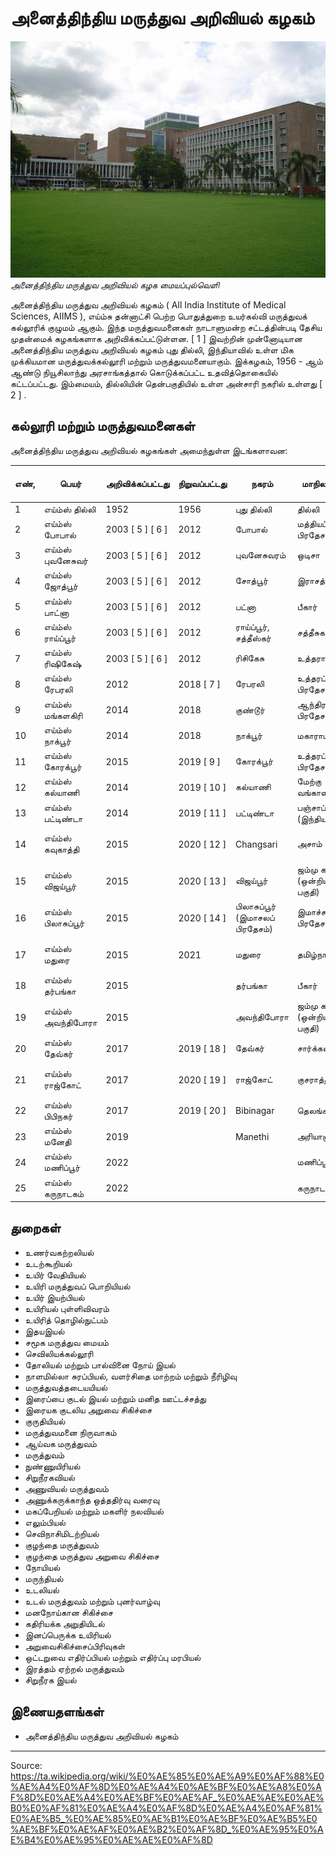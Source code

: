 # அனைத்திந்திய மருத்துவ அறிவியல் கழகம்

![](../../images/edae3b290531259e.jpg)
*அனைத்திந்திய மருத்துவ அறிவியல் கழக மையப்புல்வெளி*

அனைத்திந்திய மருத்துவ அறிவியல் கழகம் ( All India Institute of Medical Sciences, AIIMS ), எய்ம்சு தன்னாட்சி பெற்ற பொதுத்துறை உயர்கல்வி மருத்துவக் கல்லூரிக் குழுமம் ஆகும். இந்த மருத்துவமனைகள் நாடாளுமன்ற சட்டத்தின்படி தேசிய முதன்மைக் கழகங்களாக அறிவிக்கப்பட்டுள்ளன. [ 1 ] இவற்றின் முன்னோடியான அனைத்திந்திய மருத்துவ அறிவியல் கழகம் புது தில்லி, இந்தியாவில் உள்ள மிக முக்கியமான மருத்துவக்கல்லூரி மற்றும் மருத்துவமனையாகும். இக்கழகம், 1956 - ஆம் ஆண்டு நியூசிலாந்து அரசாங்கத்தால் கொடுக்கப்பட்ட உதவித்தொகையில் கட்டப்பட்டது. இம்மையம், தில்லியின் தென்பகுதியில் உள்ள அன்சாரி நகரில் உள்ளது [ 2 ] .

## கல்லூரி மற்றும் மருத்துவமனைகள்

அனைத்திந்திய மருத்துவ அறிவியல் கழகங்கள் அமைந்துள்ள இடங்களாவன:

| எண், | பெயர் | அறிவிக்கப்பட்டது | நிறுவப்பட்டது | நகரம் | மாநிலம்/யூபி | கட்டம் | நிலை | MBBS Intake [ 3 ] | NIRF Ranking [ 4 ] |
| --- | --- | --- | --- | --- | --- | --- | --- | --- | --- |
| 1 | எய்ம்ஸ் தில்லி | 1952 | 1956 | புது தில்லி | தில்லி |  | இயக்கத்தில் | 125+7 | 1 |
| 2 | எய்ம்ஸ் போபால் | 2003 [ 5 ] [ 6 ] | 2012 | போபால் | மத்தியப் பிரதேசம் | I | இயக்கத்தில் | 125 |  |
| 3 | எய்ம்ஸ் புவனேசுவர் | 2003 [ 5 ] [ 6 ] | 2012 | புவனேசுவரம் | ஒடிசா | I | இயக்கத்தில் | 125 | 26 |
| 4 | எய்ம்ஸ் ஜோத்பூர் | 2003 [ 5 ] [ 6 ] | 2012 | சோத்பூர் | இராசத்தான் | I | இயக்கத்தில் | 125 | 16 |
| 5 | எய்ம்ஸ் பாட்னா | 2003 [ 5 ] [ 6 ] | 2012 | பட்னா | பீகார் | I | இயக்கத்தில் | 125 |  |
| 6 | எய்ம்ஸ் ராய்ப்பூர் | 2003 [ 5 ] [ 6 ] | 2012 | ராய்ப்பூர், சத்தீஸ்கர் | சத்தீசுகர் | I | இயக்கத்தில் | 125 | 49 |
| 7 | எய்ம்ஸ் ரிஷிகேஷ் | 2003 [ 5 ] [ 6 ] | 2012 | ரிசிகேசு | உத்தராகண்டம் | I | இயக்கத்தில் | 125 | 48 |
| 8 | எய்ம்ஸ் ரேபரலி | 2012 | 2018 [ 7 ] | ரேபரலி | உத்தரப் பிரதேசம் | II | இயக்கத்தில் [ 8 ] | 100 |  |
| 9 | எய்ம்ஸ் மங்களகிரி | 2014 | 2018 | குண்டூர் | ஆந்திரப் பிரதேசம் | IV | பகுதி இயக்கத்தில் [ 8 ] | 125 |  |
| 10 | எய்ம்ஸ் நாக்பூர் | 2014 | 2018 | நாக்பூர் | மகாராட்டிரம் | IV | இயக்கத்தில் [ 8 ] | 125 |  |
| 11 | எய்ம்ஸ் கோரக்பூர் | 2015 | 2019 [ 9 ] | கோரக்பூர் | உத்தரப் பிரதேசம் | IV | இயக்கத்தில் [ 8 ] | 125 |  |
| 12 | எய்ம்ஸ் கல்யாணி | 2014 | 2019 [ 10 ] | கல்யாணி | மேற்கு வங்காளம் | IV | பகுதி இயக்கத்தில் [ 8 ] | 125 |  |
| 13 | எய்ம்ஸ் பட்டிண்டா | 2014 | 2019 [ 11 ] | பட்டிண்டா | பஞ்சாப் (இந்தியா) | V | பகுதி இயக்கத்தில் [ 8 ] | 100 |  |
| 14 | எய்ம்ஸ் கவுகாத்தி | 2015 | 2020 [ 12 ] | Changsari | அசாம் | V | வகுப்புகள் ஆரம்பிக்கப்பட்டுள்ளன [ 8 ] | 100 |  |
| 15 | எய்ம்ஸ் விஜய்பூர் | 2015 | 2020 [ 13 ] | விஜய்பூர் | ஜம்மு காஷ்மீர் (ஒன்றியப் பகுதி) | V | வகுப்புகள் ஆரம்பிக்கப்பட்டுள்ளன [ 8 ] | 62 |  |
| 16 | எய்ம்ஸ் பிலாசுப்பூர் | 2015 | 2020 [ 14 ] | பிலாசுப்பூர் (இமாசலப் பிரதேசம்) | இமாச்சலப் பிரதேசம் | V | இயக்கத்தில் [ 8 ] | 100 |  |
| 17 | எய்ம்ஸ் மதுரை | 2015 | 2021 | மதுரை | தமிழ்நாடு | V | வகுப்புகள் ஆரம்பிக்கப்பட்டுள்ளன [ 15 ] [ 16 ] | 50 |  |
| 18 | எய்ம்ஸ் தர்பங்கா | 2015 |  | தர்பங்கா | பீகார் | V | கட்டுமானத்தில் [ 17 ] |  |  |
| 19 | எய்ம்ஸ் அவந்திபோரா | 2015 |  | அவந்திபோரா | ஜம்மு காஷ்மீர் (ஒன்றியப் பகுதி) | V | கட்டுமானத்தில் |  |  |
| 20 | எய்ம்ஸ் தேவ்கர் | 2017 | 2019 [ 18 ] | தேவ்கர் | சார்க்கண்டு | VI | இயக்கத்தில் | 125 |  |
| 21 | எய்ம்ஸ் ராஜ்கோட் | 2017 | 2020 [ 19 ] | ராஜ்கோட் | குசராத்து | VI | வகுப்புகள் ஆரம்பிக்கப்பட்டுள்ளன [ 8 ] | 50 |  |
| 22 | எய்ம்ஸ் பிபிநகர் | 2017 | 2019 [ 20 ] | Bibinagar | தெலங்காணா | VII | பகுதி இயக்கத்தில் [ 8 ] | 100 |  |
| 23 | எய்ம்ஸ் மனேதி | 2019 |  | Manethi | அரியானா | VIII | கட்டுமானத்தில் |  |  |
| 24 | எய்ம்ஸ் மணிப்பூர் | 2022 |  |  | மணிப்பூர் |  | அறிவிக்கப்பட்டது [ 21 ] |  |  |
| 25 | எய்ம்ஸ் கருநாடகம் | 2022 |  |  | கருநாடகம் |  | முன்மொழியப்பட்டது [ 22 ] |  |  |

## துறைகள்

- உணர்வகற்றலியல்
- உடற்கூறியல்
- உயிர் வேதியியல்
- உயிரி மருத்துவப் பொறியியல்
- உயிர் இயற்பியல்
- உயிரியல் புள்ளிவிவரம்
- உயிரித் தொழில்நுட்பம்
- இதயஇயல்
- சமூக மருத்துவ மையம்
- செவிலியக்கல்லூரி
- தோலியல் மற்றும் பால்வினை நோய் இயல்
- நாளமில்லா சுரப்பியல், வளர்சிதை மாற்றம் மற்றும் நீரிழிவு
- மருத்துவத்தடையயியல்
- இரைப்பை குடல் இயல் மற்றும் மனித ஊட்டச்சத்து
- இரையக குடலிய அறுவை சிகிச்சை
- குருதியியல்
- மருத்துவமனை நிருவாகம்
- ஆய்வக மருத்துவம்
- மருத்துவம்
- நுண்ணுயிரியல்
- சிறுநீரகவியல்
- அணுவியல் மருத்துவம்
- அணுக்கருக்காந்த ஒத்ததிர்வு வரைவு
- மகப்பேறியல் மற்றும் மகளிர் நலவியல்
- எலும்பியல்
- செவிநாசிமிடற்றியல்
- குழந்தை மருத்துவம்
- குழந்தை மருத்துவ அறுவை சிகிச்சை
- நோயியல்
- மருந்தியல்
- உடலியல்
- உடல் மருத்துவம் மற்றும் புனர்வாழ்வு
- மனநோய்கான சிகிச்சை
- கதிரியக்க அறுதியிடல்
- இனப்பெருக்க உயிரியல்
- அறுவைசிகிச்சைப்பிரிவுகள்
- ஒட்டறுவை எதிர்ப்பியல் மற்றும் எதிர்ப்பு மரபியல்
- இரத்தம் ஏற்றல் மருத்துவம்
- சிறுநீரக இயல்

## இணையதளங்கள்

- அனைத்திந்திய மருத்துவ அறிவியல் கழகம்

---
Source: https://ta.wikipedia.org/wiki/%E0%AE%85%E0%AE%A9%E0%AF%88%E0%AE%A4%E0%AF%8D%E0%AE%A4%E0%AE%BF%E0%AE%A8%E0%AF%8D%E0%AE%A4%E0%AE%BF%E0%AE%AF_%E0%AE%AE%E0%AE%B0%E0%AF%81%E0%AE%A4%E0%AF%8D%E0%AE%A4%E0%AF%81%E0%AE%B5_%E0%AE%85%E0%AE%B1%E0%AE%BF%E0%AE%B5%E0%AE%BF%E0%AE%AF%E0%AE%B2%E0%AF%8D_%E0%AE%95%E0%AE%B4%E0%AE%95%E0%AE%AE%E0%AF%8D
